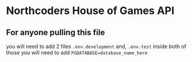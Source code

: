 # Northcoders House of Games API

## For anyone pulling this file

you will need to add 2 files `.env.development` and, `.env.test`
inside both of those you will need to add `PGDATABASE=database_name_here`

